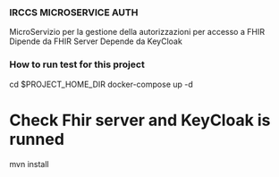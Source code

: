 ### IRCCS MICROSERVICE AUTH
MicroServizio per la gestione della autorizzazioni per accesso a FHIR
Dipende da FHIR Server 
Depende da KeyCloak

### How to run test for this project
cd $PROJECT_HOME_DIR
docker-compose up -d
# Check Fhir server and KeyCloak is runned
mvn install 

